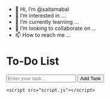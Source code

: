 - 👋 Hi, I’m @saitamabal
- 👀 I’m interested in ...
- 🌱 I’m currently learning ...
- 💞️ I’m looking to collaborate on ...
- 📫 How to reach me ...

<!---
saitamabal/saitamabal is a ✨ special ✨ repository because its `README.md` (this file) appears on your GitHub profile.
You can click the Preview link to take a look at your changes.
--->
<!DOCTYPE html>
<html lang="en">
<head>
    <meta charset="UTF-8">
    <meta name="viewport" content="width=device-width, initial-scale=1.0">
    <link rel="stylesheet" href="styles.css">
    <title>To-Do List App</title>
</head>
<body>
    <div class="container">
        <h1>To-Do List</h1>
        <div id="task-list">
            <!-- Tasks will be displayed here -->
        </div>
        <div class="input-container">
            <input type="text" id="task-input" placeholder="Enter your task...">
            <button onclick="addTask()">Add Task</button>
        </div>
    </div>

    <script src="script.js"></script>
</body>
</html>
